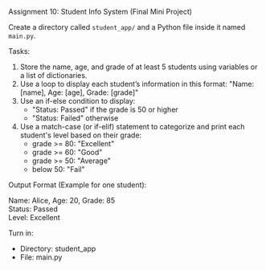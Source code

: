 Assignment 10: Student Info System (Final Mini Project)

Create a directory called `student_app/` and a Python file inside it named `main.py`.

Tasks:
1. Store the name, age, and grade of at least 5 students using variables or a list of dictionaries.
2. Use a loop to display each student’s information in this format: "Name: [name], Age: [age], Grade: [grade]"
3. Use an if-else condition to display:
   - "Status: Passed" if the grade is 50 or higher
   - "Status: Failed" otherwise
5. Use a match-case (or if-elif) statement to categorize and print each student's level based on their grade:
   - grade >= 80: "Excellent"
   - grade >= 60: "Good"
   - grade >= 50: "Average"
   - below 50: "Fail"

Output Format (Example for one student):

   Name: Alice, Age: 20, Grade: 85  
   Status: Passed  
   Level: Excellent  

Turn in:
- Directory: student_app
- File: main.py
